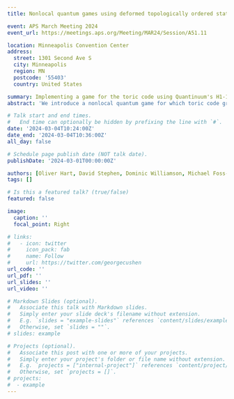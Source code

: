 ```yaml
---
title: Nonlocal quantum games using deformed topologically ordered states

event: APS March Meeting 2024
event_url: https://meetings.aps.org/Meeting/MAR24/Session/A51.11

location: Minneapolis Convention Center
address:
  street: 1301 Second Ave S
  city: Minneapolis
  region: MN
  postcode: '55403'
  country: United States

summary: Implementing a game for the toric code using Quantinuum's H1-1 quantum computer.
abstract: 'We introduce a nonlocal quantum game for which toric code ground states are a resource. Players who share a fixed-point state beforehand win with unit probability, whereas the optimal classical strategy only wins three quarters of the time. Unlike previous examples, the fixed-point strategy continues to surpass the optimal classical strategy away from the fixed point, leading to robust quantum advantage throughout an appreciable fraction of the toric code phase. We demonstrate this robustness experimentally on the Quantinuum H1-1 quantum computer by playing the game with a continuous family of randomly deformed toric code states created by applying weak measurements to every qubit.'

# Talk start and end times.
#   End time can optionally be hidden by prefixing the line with `#`.
date: '2024-03-04T10:24:00Z'
date_end: '2024-03-04T10:36:00Z'
all_day: false

# Schedule page publish date (NOT talk date).
publishDate: '2024-03-01T00:00:00Z'

authors: [Oliver Hart, David Stephen, Dominic Williamson, Michael Foss-Feig, Rahul Nandkishore]
tags: []

# Is this a featured talk? (true/false)
featured: false

image:
  caption: ''
  focal_point: Right

# links:
#   - icon: twitter
#     icon_pack: fab
#     name: Follow
#     url: https://twitter.com/georgecushen
url_code: ''
url_pdf: ''
url_slides: ''
url_video: ''

# Markdown Slides (optional).
#   Associate this talk with Markdown slides.
#   Simply enter your slide deck's filename without extension.
#   E.g. `slides = "example-slides"` references `content/slides/example-slides.md`.
#   Otherwise, set `slides = ""`.
# slides: example

# Projects (optional).
#   Associate this post with one or more of your projects.
#   Simply enter your project's folder or file name without extension.
#   E.g. `projects = ["internal-project"]` references `content/project/deep-learning/index.md`.
#   Otherwise, set `projects = []`.
# projects:
#  - example
---
```


<!-- {{% callout note %}}
Click on the **Slides** button above to view the built-in slides feature.
{{% /callout %}}

Slides can be added in a few ways:

- **Create** slides using Hugo Blox Builder's [_Slides_](https://docs.hugoblox.com/reference/content-types/) feature and link using `slides` parameter in the front matter of the talk file
- **Upload** an existing slide deck to `static/` and link using `url_slides` parameter in the front matter of the talk file
- **Embed** your slides (e.g. Google Slides) or presentation video on this page using [shortcodes](https://docs.hugoblox.com/reference/markdown/).

Further event details, including [page elements](https://docs.hugoblox.com/reference/markdown/) such as image galleries, can be added to the body of this page.
 -->